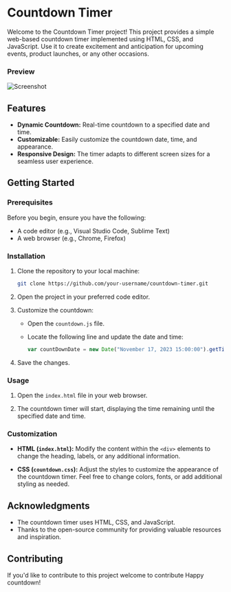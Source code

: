 # Countdown Timer

Welcome to the Countdown Timer project! This project provides a simple web-based countdown timer implemented using HTML, CSS, and JavaScript. Use it to create excitement and anticipation for upcoming events, product launches, or any other occasions.

### Preview

![Screenshot](https://github.com/TARUN2K3/CountDown/assets/127468524/6c9c2348-6030-47b6-b169-1aaa556a703a)

## Features

- **Dynamic Countdown:** Real-time countdown to a specified date and time.
- **Customizable:** Easily customize the countdown date, time, and appearance.
- **Responsive Design:** The timer adapts to different screen sizes for a seamless user experience.

## Getting Started

### Prerequisites

Before you begin, ensure you have the following:

- A code editor (e.g., Visual Studio Code, Sublime Text)
- A web browser (e.g., Chrome, Firefox)

### Installation

1. Clone the repository to your local machine:

    ```bash
    git clone https://github.com/your-username/countdown-timer.git
    ```

2. Open the project in your preferred code editor.

3. Customize the countdown:

    - Open the `countdown.js` file.
    - Locate the following line and update the date and time:

        ```javascript
        var countDownDate = new Date("November 17, 2023 15:00:00").getTime();
        ```

4. Save the changes.

### Usage

1. Open the `index.html` file in your web browser.

2. The countdown timer will start, displaying the time remaining until the specified date and time.

### Customization

- **HTML (`index.html`):** Modify the content within the `<div>` elements to change the heading, labels, or any additional information.

- **CSS (`countdown.css`):** Adjust the styles to customize the appearance of the countdown timer. Feel free to change colors, fonts, or add additional styling as needed.

## Acknowledgments

- The countdown timer uses HTML, CSS, and JavaScript.
- Thanks to the open-source community for providing valuable resources and inspiration.

## Contributing

If you'd like to contribute to this project welcome to contribute
Happy countdown!
